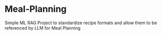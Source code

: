 # Meal-Planning
Simple ML RAG Project to standardize recipe formats and allow them to be referenced by LLM for Meal Planning
